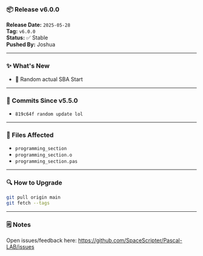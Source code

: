### 📦 Release v6.0.0

**Release Date:** `2025-05-28`  
**Tag:** `v6.0.0`  
**Status:** ✅ Stable  
**Pushed By:** Joshua

---

### ✨ What's New
- 🔧 Random actual SBA Start

---

### 🧾 Commits Since v5.5.0
- `819c64f random update lol`

---

### 📁 Files Affected
- `programming_section`
- `programming_section.o`
- `programming_section.pas`

---

### 🔍 How to Upgrade
```bash
git pull origin main
git fetch --tags
```

---

### 🗒️ Notes
Open issues/feedback here: <https://github.com/SpaceScripter/Pascal-LAB/issues>
